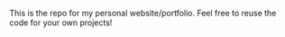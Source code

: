 This is the repo for my personal website/portfolio. Feel free to reuse the code for your own projects!
